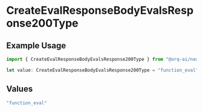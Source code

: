 # CreateEvalResponseBodyEvalsResponse200Type

## Example Usage

```typescript
import { CreateEvalResponseBodyEvalsResponse200Type } from "@orq-ai/node/models/operations";

let value: CreateEvalResponseBodyEvalsResponse200Type = "function_eval";
```

## Values

```typescript
"function_eval"
```